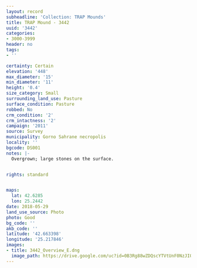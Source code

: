 ```yaml
---
layout: record
subheadline: 'Collection: TRAP Mounds'
title: TRAP Mound - 3442
uuid: '3442'
categories:
- 3000-3999
header: no
tags:
- ''

certainty: Certain
elevation: '448'
max_diameter: '15'
min_diameter: '11'
height: '0.4'
size_category: Small
surrounding_land_use: Pasture
surface_condition: Pasture
robbed: No
crm_condition: '2'
crm_intactness: '2'
campaign: '2011'
source: Survey
municipality: Gorno Sahrane necropolis
locality: ''
bgcode: DS001
notes: |-
  Overgrown; large stones on the surface.


rights: standard


maps:
  lat: 42.6285
  lon: 25.2442
date: 2018-05-29
land_use_source: Photo
photo: Good
bg_code: ''
akb_code: ''
latitude: '42.663398'
longitude: '25.217846'
images:
- title: 3442_Overview_E.dng
  image_path: https://drive.google.com/uc?id=0B3Rg88wZDQscYTVtUnF0NzJIOFk
---
```

